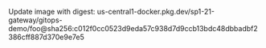 Update image with digest: us-central1-docker.pkg.dev/sp1-21-gateway/gitops-demo/foo@sha256:c012f0cc0523d9eda57c938d7d9ccb13bdc48dbbadbf2386cff887d370e9e7e5 
